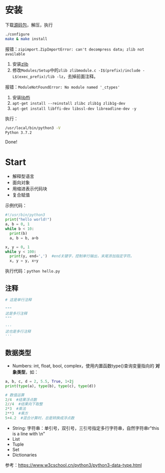 # 安装

下载[源码包](https://www.python.org/ftp/python/3.7.2/Python-3.7.2.tgz)，解压，执行  
```bash
./configure
make & make install
```

报错：`zipimport.ZipImportError: can't decompress data; zlib not available`  
1. 安装[zlib](https://www.zlib.net/zlib-1.2.11.tar.gz)
1. 修改`Modules/Setup`中的`zlib zlibmodule.c -I$(prefix)/include -L$(exec_prefix)/lib -lz`，去掉前面注释。

报错：`ModuleNotFoundError: No module named '_ctypes'`  
1. 安装[libffi](ftp://sourceware.org/pub/libffi/libffi-3.2.1.tar.gz)
1. `apt-get install --reinstall zlibc zlib1g zlib1g-dev`
1. `apt-get install libffi-dev libssl-dev libreadline-dev -y`

执行：  
```bash
/usr/local/bin/python3 -V
Python 3.7.2
```  
Done!

# Start

- 解释型语言
- 面向对象
- 用缩进表示代码块
- 复合赋值

示例代码：  
```python
#!/usr/bin/python3
print("hello world!")
a, b = 0, 1
while b < 10:
  print(b)
  a, b = b, a+b

x, y = 0, 1
while y < 100:
  print(y, end=',')  #end关键字，控制单行输出，末尾添加指定字符。
  x, y = y, x+y
```

执行代码：`python hello.py`

## 注释

```python
# 这是单行注释

"""
这是多行注释
"""

'''
这也是多行注释
'''
```

## 数据类型

- Numbers: int, float, bool, complex，使用内置函数type()查询变量指向的 **对象类型**，如：  
```python
a, b, c, d = 2, 5.5, True, 1+2j
print(type(a), type(b), type(c), type(d))

# 数值运算
2/4  #结果浮点数
2//4  #结果向下取整
2*3  #乘法
2**3  #乘方
5+4.2  #混合计算时，总是转换成浮点数
```
- String: 字符串：单引号，双引号，三引号指定多行字符串，自然字符串r"this is a line with \n"
- List
- Tuple
- Set
- Dictionaries


参考：<https://www.w3cschool.cn/python3/python3-data-type.html>

